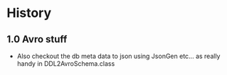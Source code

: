 # History

## 1.0 Avro stuff
- Also checkout the db meta data to json using JsonGen etc... as really handy in DDL2AvroSchema.class
